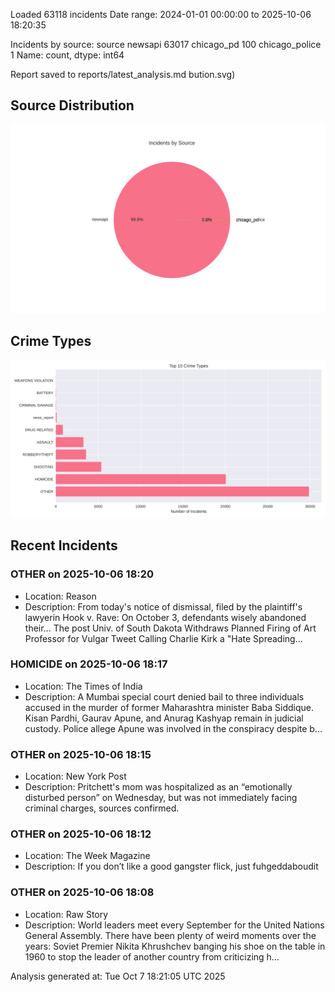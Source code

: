 
Loaded 63118 incidents
Date range: 2024-01-01 00:00:00 to 2025-10-06 18:20:35

Incidents by source:
source
newsapi           63017
chicago_pd          100
chicago_police        1
Name: count, dtype: int64

Report saved to reports/latest_analysis.md
bution.svg)

## Source Distribution
![Source Distribution](images/source_distribution.svg)

## Crime Types
![Crime Types](images/crime_types.svg)

## Recent Incidents

### OTHER on 2025-10-06 18:20
- Location: Reason
- Description: From today's notice of dismissal, filed by the plaintiff's lawyerin Hook v. Rave: On October 3, defendants wisely abandoned their…
The post Univ. of South Dakota Withdraws Planned Firing of Art Professor for Vulgar Tweet Calling Charlie Kirk a "Hate Spreading…


### HOMICIDE on 2025-10-06 18:17
- Location: The Times of India
- Description: A Mumbai special court denied bail to three individuals accused in the murder of former Maharashtra minister Baba Siddique. Kisan Pardhi, Gaurav Apune, and Anurag Kashyap remain in judicial custody. Police allege Apune was involved in the conspiracy despite b…


### OTHER on 2025-10-06 18:15
- Location: New York Post
- Description: Pritchett's mom was hospitalized as an “emotionally disturbed person” on Wednesday, but was not immediately facing criminal charges, sources confirmed.


### OTHER on 2025-10-06 18:12
- Location: The Week Magazine
- Description: If you don’t like a good gangster flick, just fuhgeddaboudit


### OTHER on 2025-10-06 18:08
- Location: Raw Story
- Description: World leaders meet every September for the United Nations General Assembly. There have been plenty of weird moments over the years: Soviet Premier Nikita Khrushchev banging his shoe on the table in 1960 to stop the leader of another country from criticizing h…

Analysis generated at: Tue Oct  7 18:21:05 UTC 2025
